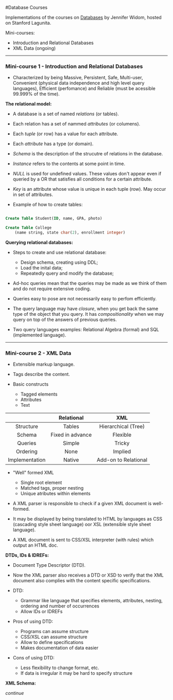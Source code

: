 #Database Courses

Implementations of the courses on [Databases](https://lagunita.stanford.edu/courses/Home/Databases/Engineering/about) by Jennifer Widom, hosted on Stanford Lagunita.

Mini-courses:

- Introduction and Relational Databases
- XML Data (ongoing)

---

### Mini-course 1 - Introduction and Relational Databases

- Characterized by being Massive, Persistent, Safe, Multi-user, Convenient (physical data independence and high level query languages), Efficient (perfomance) and Reliable (must be acessible 99.999% of the time).

**The relational model:**

- A database is a set of named _relations_ (or tables).

- Each relation has a set of nammed _attributes_ (or columens).

- Each _tuple_ (or row) has a value for each attribute.

- Each _attribute_ has a type (or domain).

- _Schema_ is the description of the strucutre of relations in the database.

- _Instance_ refers to the contents at some point in time.

- _NULL_ is used for undefined values. These values don't appear even if queried by a OR that satisfies all conditions for a certain attribute.

- _Key_ is an attribute whose value is unique in each tuple (row). May occur in set of attributes.

- Example of how to create tables:

```sql

Create Table Student(ID, name, GPA, photo)

Create Table College
    (name string, state char(2), enrollment integer)

```

**Querying relational databases:**

- Steps to create and use relational database:
    - Design schema, creating using DDL;
    - Load the inital data;
    - Repeatedly query and modify the database;

- Ad-hoc queries mean that the queries may be made as we think of them and do not require extensive coding.

- Queries easy to pose are not necessarily easy to perfom efficiently.

- The query language may have _closure_, when you get back the same type of the object that you query. It has _compositionality_ when we may query on top of the answers of previous queries.

- Two query languages examples: Relational Algebra (formal) and SQL (implemented language).

---

### Mini-course 2 - XML Data

- Extensible markup language.

- Tags describe the content.

- Basic constructs
    - Tagged elements
    - Attributes
    - Text

|                |    Relational    |          XML         |
|:--------------:|:----------------:|:--------------------:|
|    Structure   |      Tables      |  Hierarchical (Tree) |
|     Schema     | Fixed in advance |       Flexible       |
|     Queries    |      Simple      |        Tricky        |
|    Ordering    |       None       |        Implied       |
| Implementation |      Native      | Add-on to Relational |

- "Well" formed XML
    - Single root element
    - Matched tags, proper nesting
    - Unique atributes within elements

- A XML parser is responsible to check if a given XML document is well-formed.

- It may be displayed by being translated to HTML by languages as CSS (cascading style sheet language) oor XSL (extensible style sheet language).

- A XML document is sent to CSS/XSL interpreter (with rules) which output an HTML doc.

**DTDs, IDs & IDREFs:**

- Document Type Descriptor (DTD).

- Now the XML parser also receives a DTD or XSD to verify that the XML document also complies with the content specific specifications.

- DTD:
    - Grammar like language that specifies elements, attributes, nesting, ordering and number of occurrences
    - Allow IDs or IDREFs

- Pros of using DTD:
    - Programs can assume structure
    - CSS/XSL can assume structure
    - Allow to define specifications
    - Makes documentation of data easier

- Cons of using DTD:
    - Less flexibility to change format, etc.
    - If data is irregular it may be hard to specify structure

**XML Schema:**

_continue_
